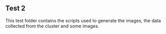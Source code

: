 ## Test 2

This test folder contains the scripts used to generate the images, the data collected from the cluster and some images.